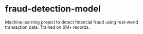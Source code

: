 # fraud-detection-model
Machine learning project to detect financial fraud using real-world transaction data. Trained on 6M+ records.

